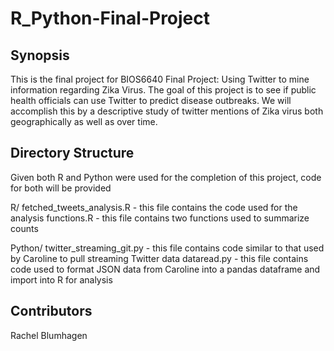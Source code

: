# R_Python-Final-Project

## Synopsis
This is the final project for BIOS6640 Final Project: Using Twitter to mine information regarding Zika Virus.  The goal of this project is to see if public health officials can use Twitter to predict disease outbreaks.  We will accomplish this by a descriptive study of twitter mentions of Zika virus both geographically as well as over time.  

## Directory Structure
Given both R and Python were used for the completion of this project, code for both will be provided

R/
fetched_tweets_analysis.R - this file contains the code used for the analysis
functions.R - this file contains two functions used to summarize counts

Python/
twitter_streaming_git.py - this file contains code similar to that used by Caroline to pull streaming Twitter data
dataread.py - this file contains code used to format JSON data from Caroline into a pandas dataframe and import into R for analysis

## Contributors
Rachel Blumhagen 